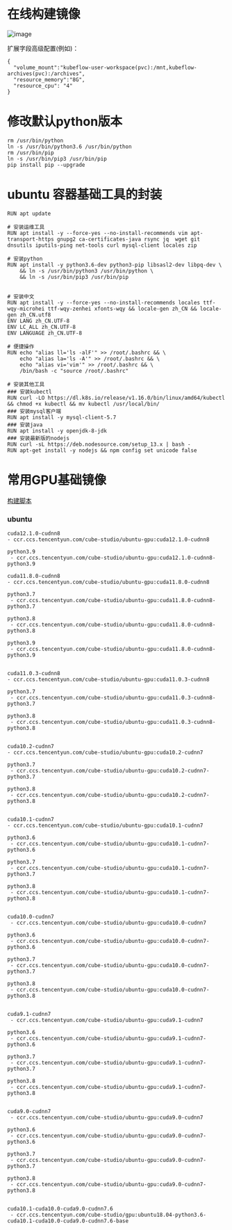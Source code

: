 # 在线构建镜像

![image](https://user-images.githubusercontent.com/20157705/167538625-39c19c33-a63d-44fa-a16a-2aaa7b480190.png)

扩展字段高级配置(例如)：
```
{
  "volume_mount":"kubeflow-user-workspace(pvc):/mnt,kubeflow-archives(pvc):/archives",
  "resource_memory":"8G",
  "resource_cpu": "4"
}
```

# 修改默认python版本

	rm /usr/bin/python
	ln -s /usr/bin/python3.6 /usr/bin/python
	rm /usr/bin/pip
	ln -s /usr/bin/pip3 /usr/bin/pip
	pip install pip --upgrade
	
# ubuntu 容器基础工具的封装

	RUN apt update

	# 安装运维工具
	RUN apt install -y --force-yes --no-install-recommends vim apt-transport-https gnupg2 ca-certificates-java rsync jq  wget git dnsutils iputils-ping net-tools curl mysql-client locales zip

	# 安装python
	RUN apt install -y python3.6-dev python3-pip libsasl2-dev libpq-dev \
		&& ln -s /usr/bin/python3 /usr/bin/python \
		&& ln -s /usr/bin/pip3 /usr/bin/pip


	# 安装中文
	RUN apt install -y --force-yes --no-install-recommends locales ttf-wqy-microhei ttf-wqy-zenhei xfonts-wqy && locale-gen zh_CN && locale-gen zh_CN.utf8
	ENV LANG zh_CN.UTF-8
	ENV LC_ALL zh_CN.UTF-8
	ENV LANGUAGE zh_CN.UTF-8

	# 便捷操作
	RUN echo "alias ll='ls -alF'" >> /root/.bashrc && \
		echo "alias la='ls -A'" >> /root/.bashrc && \
		echo "alias vi='vim'" >> /root/.bashrc && \
		/bin/bash -c "source /root/.bashrc"

	# 安装其他工具
	### 安装kubectl
	RUN curl -LO https://dl.k8s.io/release/v1.16.0/bin/linux/amd64/kubectl && chmod +x kubectl && mv kubectl /usr/local/bin/
	### 安装mysql客户端
	RUN apt install -y mysql-client-5.7
	### 安装java
	RUN apt install -y openjdk-8-jdk
	### 安装最新版的nodejs
	RUN curl -sL https://deb.nodesource.com/setup_13.x | bash -
	RUN apt-get install -y nodejs && npm config set unicode false




# 常用GPU基础镜像

[构建脚本](https://github.com/data-infra/cube-studio/blob/main/images/ubuntu-gpu/build.sh)

### ubuntu
```
cuda12.1.0-cudnn8
- ccr.ccs.tencentyun.com/cube-studio/ubuntu-gpu:cuda12.1.0-cudnn8

python3.9
 - ccr.ccs.tencentyun.com/cube-studio/ubuntu-gpu:cuda12.1.0-cudnn8-python3.9
 
cuda11.8.0-cudnn8
- ccr.ccs.tencentyun.com/cube-studio/ubuntu-gpu:cuda11.8.0-cudnn8
	
python3.7
 - ccr.ccs.tencentyun.com/cube-studio/ubuntu-gpu:cuda11.8.0-cudnn8-python3.7
	
python3.8
 - ccr.ccs.tencentyun.com/cube-studio/ubuntu-gpu:cuda11.8.0-cudnn8-python3.8

python3.9
 - ccr.ccs.tencentyun.com/cube-studio/ubuntu-gpu:cuda11.8.0-cudnn8-python3.9
 
 
cuda11.0.3-cudnn8
- ccr.ccs.tencentyun.com/cube-studio/ubuntu-gpu:cuda11.0.3-cudnn8
	
python3.7
 - ccr.ccs.tencentyun.com/cube-studio/ubuntu-gpu:cuda11.0.3-cudnn8-python3.7
	
python3.8
 - ccr.ccs.tencentyun.com/cube-studio/ubuntu-gpu:cuda11.0.3-cudnn8-python3.8
	

cuda10.2-cudnn7
- ccr.ccs.tencentyun.com/cube-studio/ubuntu-gpu:cuda10.2-cudnn7
	
python3.7
 - ccr.ccs.tencentyun.com/cube-studio/ubuntu-gpu:cuda10.2-cudnn7-python3.7
	
python3.8
 - ccr.ccs.tencentyun.com/cube-studio/ubuntu-gpu:cuda10.2-cudnn7-python3.8
	
	
cuda10.1-cudnn7
- ccr.ccs.tencentyun.com/cube-studio/ubuntu-gpu:cuda10.1-cudnn7
	
python3.6
 - ccr.ccs.tencentyun.com/cube-studio/ubuntu-gpu:cuda10.1-cudnn7-python3.6
	
python3.7
 - ccr.ccs.tencentyun.com/cube-studio/ubuntu-gpu:cuda10.1-cudnn7-python3.7
	
python3.8
 - ccr.ccs.tencentyun.com/cube-studio/ubuntu-gpu:cuda10.1-cudnn7-python3.8
	
	
cuda10.0-cudnn7
 - ccr.ccs.tencentyun.com/cube-studio/ubuntu-gpu:cuda10.0-cudnn7
	
python3.6
 - ccr.ccs.tencentyun.com/cube-studio/ubuntu-gpu:cuda10.0-cudnn7-python3.6
	
python3.7
 - ccr.ccs.tencentyun.com/cube-studio/ubuntu-gpu:cuda10.0-cudnn7-python3.7
	
python3.8
 - ccr.ccs.tencentyun.com/cube-studio/ubuntu-gpu:cuda10.0-cudnn7-python3.8
	
	
cuda9.1-cudnn7
 - ccr.ccs.tencentyun.com/cube-studio/ubuntu-gpu:cuda9.1-cudnn7
	
python3.6
 - ccr.ccs.tencentyun.com/cube-studio/ubuntu-gpu:cuda9.1-cudnn7-python3.6
	
python3.7
 - ccr.ccs.tencentyun.com/cube-studio/ubuntu-gpu:cuda9.1-cudnn7-python3.7
	
python3.8
 - ccr.ccs.tencentyun.com/cube-studio/ubuntu-gpu:cuda9.1-cudnn7-python3.8
	

cuda9.0-cudnn7
 - ccr.ccs.tencentyun.com/cube-studio/ubuntu-gpu:cuda9.0-cudnn7
	
python3.6
 - ccr.ccs.tencentyun.com/cube-studio/ubuntu-gpu:cuda9.0-cudnn7-python3.6
	
python3.7
 - ccr.ccs.tencentyun.com/cube-studio/ubuntu-gpu:cuda9.0-cudnn7-python3.7
	
python3.8
 - ccr.ccs.tencentyun.com/cube-studio/ubuntu-gpu:cuda9.0-cudnn7-python3.8
	
	
cuda10.1-cuda10.0-cuda9.0-cudnn7.6
 - ccr.ccs.tencentyun.com/cube-studio/gpu:ubuntu18.04-python3.6-cuda10.1-cuda10.0-cuda9.0-cudnn7.6-base
```